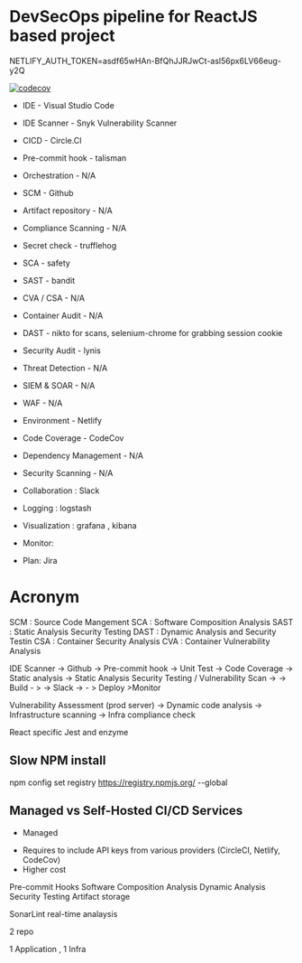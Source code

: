 # DevSecOps pipeline for ReactJS based project 
NETLIFY_AUTH_TOKEN=asdf65wHAn-BfQhJJRJwCt-asl56px6LV66eug-y2Q

[![codecov](https://codecov.io/gh/mdnurakmal/react-cicd-1/branch/main/graph/badge.svg?token=U03ASER0MO)](https://codecov.io/gh/mdnurakmal/react-cicd-1)

* IDE - Visual Studio Code
* IDE Scanner - Snyk Vulnerability Scanner
* CICD - Circle.CI
* Pre-commit hook - talisman
* Orchestration - N/A
* SCM - Github
* Artifact repository - N/A
* Compliance Scanning - N/A
* Secret check - trufflehog
* SCA - safety
* SAST - bandit
* CVA / CSA - N/A
* Container Audit - N/A
* DAST - nikto for scans, selenium-chrome for grabbing session cookie
* Security Audit - lynis
* Threat Detection - N/A
* SIEM & SOAR - N/A
* WAF - N/A
* Environment - Netlify
* Code Coverage  - CodeCov
* Dependency Management - N/A
* Security Scanning - N/A

* Collaboration : Slack
* Logging : logstash
* Visualization : grafana , kibana
* Monitor:
* Plan: Jira

# Acronym
SCM : Source Code Mangement
SCA : Software Composition Analysis
SAST : Static Analysis Security Testing
DAST  : Dynamic Analysis and Security Testin
CSA : Container Security Analysis
CVA : Container Vulnerability Analysis

IDE Scanner -> Github -> Pre-commit hook -> Unit Test -> Code Coverage -> Static analysis -> Static Analysis Security Testing / Vulnerability Scan ->  -> Build - >  -> Slack -> - > Deploy >Monitor


Vulnerability Assessment (prod server) -> Dynamic code analysis -> Infrastructure scanning -> Infra compliance check

React specific
Jest and enzyme

## Slow NPM install
npm config set registry https://registry.npmjs.org/ --global

## Managed vs Self-Hosted CI/CD Services
- Managed
* Requires to include API keys from various providers (CircleCI, Netlify, CodeCov)
* Higher cost 

Pre-commit Hooks
Software Composition Analysis
Dynamic Analysis Security Testing
Artifact storage

SonarLint real-time analaysis

2 repo

1 Application , 1 Infra